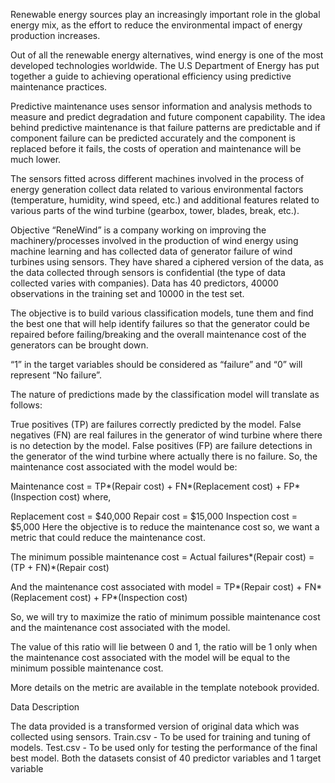 Renewable energy sources play an increasingly important role in the global energy mix, as the effort to reduce the environmental impact of energy production increases.

Out of all the renewable energy alternatives, wind energy is one of the most developed technologies worldwide. The U.S Department of Energy has put together a guide to achieving operational efficiency using predictive maintenance practices.

Predictive maintenance uses sensor information and analysis methods to measure and predict degradation and future component capability. The idea behind predictive maintenance is that failure patterns are predictable and if component failure can be predicted accurately and the component is replaced before it fails, the costs of operation and maintenance will be much lower.

The sensors fitted across different machines involved in the process of energy generation collect data related to various environmental factors (temperature, humidity, wind speed, etc.) and additional features related to various parts of the wind turbine (gearbox, tower, blades, break, etc.). 

 

Objective
“ReneWind” is a company working on improving the machinery/processes involved in the production of wind energy using machine learning and has collected data of generator failure of wind turbines using sensors. They have shared a ciphered version of the data, as the data collected through sensors is confidential (the type of data collected varies with companies). Data has 40 predictors, 40000 observations in the training set and 10000 in the test set.

The objective is to build various classification models, tune them and find the best one that will help identify failures so that the generator could be repaired before failing/breaking and the overall maintenance cost of the generators can be brought down. 

“1” in the target variables should be considered as “failure” and “0” will represent “No failure”.

The nature of predictions made by the classification model will translate as follows:

True positives (TP) are failures correctly predicted by the model.
False negatives (FN) are real failures in the generator of wind turbine where there is no detection by the model.
False positives (FP) are failure detections in the generator of the wind turbine where actually there is no failure.
So, the maintenance cost associated with the model would be:

Maintenance cost = TP*(Repair cost) + FN*(Replacement cost) + FP*(Inspection cost)
where,

Replacement cost = $40,000
Repair cost = $15,000
Inspection cost = $5,000
Here the objective is to reduce the maintenance cost so, we want a metric that could reduce the maintenance cost.

The minimum possible maintenance cost  =  Actual failures*(Repair cost) = (TP + FN)*(Repair cost)

And the maintenance cost associated with model = TP*(Repair cost) + FN*(Replacement cost) + FP*(Inspection cost)

So, we will try to maximize the ratio of minimum possible maintenance cost and the maintenance cost associated with the model.

The value of this ratio will lie between 0 and 1, the ratio will be 1 only when the maintenance cost associated with the model will be equal to the minimum possible maintenance cost.

More details on the metric are available in the template notebook provided.

Data Description

The data provided is a transformed version of original data which was collected using sensors.
Train.csv - To be used for training and tuning of models. 
Test.csv - To be used only for testing the performance of the final best model.
Both the datasets consist of 40 predictor variables and 1 target variable
 
